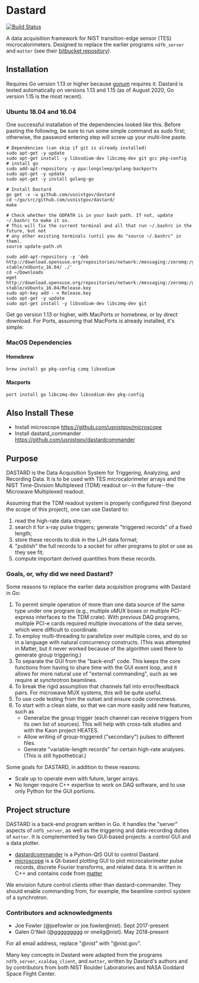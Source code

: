 # Dastard
[![Build Status](https://travis-ci.org/usnistgov/dastard.svg?branch=master)](https://travis-ci.org/usnistgov/dastard)

A data acquisition framework for NIST transition-edge sensor (TES) microcalorimeters. Designed to replace the earlier programs `ndfb_server` and `matter` (see their [bitbucket repository](https://bitbucket.org/nist_microcal/nasa_daq)).

## Installation
Requires Go version 1.13 or higher because [gonum](http://gonum.org/v1/gonum/mat) requires it. Dastard is tested automatically on versions 1.13 and 1.15 (as of August 2020, Go version 1.15 is the most recent).

### Ubuntu 18.04 and 16.04
One successful installation of the dependencies looked like this. Before pasting the following, be sure to run some
simple command as sudo first; otherwise, the password entering step will screw up your multi-line paste.
```
# Dependencies (can skip if git is already installed)
sudo apt-get -y update
sudo apt-get install -y libsodium-dev libczmq-dev git gcc pkg-config
# install go
sudo add-apt-repository -y ppa:longsleep/golang-backports
sudo apt-get -y update
sudo apt-get -y install golang-go

# Install Dastard
go get -v -u github.com/usnistgov/dastard
cd ~/go/src/github.com/usnistgov/dastard/
make

# Check whether the GOPATH is in your bash path. If not, update ~/.bashrc to make it so.
# This will fix the current terminal and all that run ~/.bashrc in the future, but not
# any other existing terminals (until you do "source ~/.bashrc" in them).
source update-path.sh
```


 ```
sudo add-apt-repository -y 'deb http://download.opensuse.org/repositories/network:/messaging:/zeromq:/git-stable/xUbuntu_16.04/ ./'
cd ~/Downloads
wget http://download.opensuse.org/repositories/network:/messaging:/zeromq:/git-stable/xUbuntu_16.04/Release.key
sudo apt-key add - < Release.key
sudo apt-get -y update
sudo apt-get install -y libsodium-dev libczmq-dev git
```

Get go version 1.13 or higher, with MacPorts or homebrew, or by direct download. For Ports, assuming
that MacPorts is already installed, it's simple:

### MacOS Dependencies
 
#### Homebrew
`brew install go pkg-config czmq libsodium`

#### Macports
`port install go libczmq-dev libsodium-dev pkg-config`



## Also Install These

* Install microscope https://github.com/usnistgov/microscope
* Install dastard_commander https://github.com/usnistgov/dastardcommander


## Purpose

DASTARD is the Data Acquisition System for Triggering, Analyzing, and Recording Data. It is to be used with TES microcalorimeter arrays and the NIST Time-Division Multiplexed (TDM) readout or--in the future--the Microwave Multiplexed readout.

Assuming that the TDM readout system is properly configured first (beyond the scope of this project), one can use Dastard to:
1. read the high-rate data stream;
1. search it for x-ray pulse triggers; generate "triggered records" of a fixed length;
1. store these records to disk in the LJH data format;
1. "publish" the full records to a socket for other programs to plot or use as they see fit;
1. compute important derived quantities from these records.

### Goals, or, why did we need Dastard?

Some reasons to replace the earlier data acquisition programs with Dastard in Go:

1. To permit simple operation of more than one data source of the same type under one program (e.g., multiple uMUX boxes or multiple PCI-express interfaces to the TDM crate). With previous DAQ programs, multiple PCI-e cards required multiple invocations of the data server, which were difficult to coordinate.
1. To employ multi-threading to parallelize over multiple cores, and do so in a language with natural concurrency constructs. (This was attempted in Matter, but it never worked because of the algorithm used there to generate group triggering.)
1. To separate the GUI from the "back-end" code. This keeps the core functions from having to share time with the GUI event loop, and it allows for more natural use of "external commanding", such as we require at synchrotron beamlines.
1. To break the rigid assumption that channels fall into error/feedback pairs. For microwave MUX systems, this will be quite useful.
1. To use code testing from the outset and ensure code correctness.
1. To start with a clean slate, so that we can more easily add new features, such as
   * Generalize the group trigger (each channel can receive triggers from its own list of sources). This will help with cross-talk studies and with the Kaon project HEATES.
   * Allow writing of group-triggered ("secondary") pulses to different files.
   * Generate "variable-length records" for certain high-rate analyses. (This is still hypothetical.)

Some goals for DASTARD, in addition to these reasons:

* Scale up to operate even with future, larger arrays.
* No longer require C++ expertise to work on DAQ software, and to use only Python for the GUI portions.

## Project structure

DASTARD is a back-end program written in Go. It handles the "server" aspects of `ndfb_server`, as well as the triggering and data-recording duties of `matter`. It is complemented by two GUI-based projects: a control GUI and a data plotter.

* [dastardcommander](https://github.com/usnistgov/dastardcommander) is a Python-Qt5 GUI to control Dastard.
* [microscope](https://github.com/usnistgov/microscope) is a Qt-based plotting GUI to plot microcalorimeter pulse records, discrete Fourier transforms, and related data. It is written in C++ and contains code from [matter](https://bitbucket.org/nist_microcal/nasa_daq/)

We envision future control clients other than dastard-commander. They should enable commanding from, for example, the beamline control system of a synchrotron.


### Contributors and acknowledgments

* Joe Fowler (@joefowler or joe.fowler@nist). Sept 2017-present
* Galen O'Neil (@ggggggggg or oneilg@nist). May 2018-present

For all email address, replace "@nist" with "@nist.gov".

Many key concepts in Dastard were adapted from the programs `ndfb_server`, `xcaldaq_client`, and `matter`, written by Dastard's authors and by contributors from both NIST Boulder Laboratories and NASA Goddard Space Flight Center.
